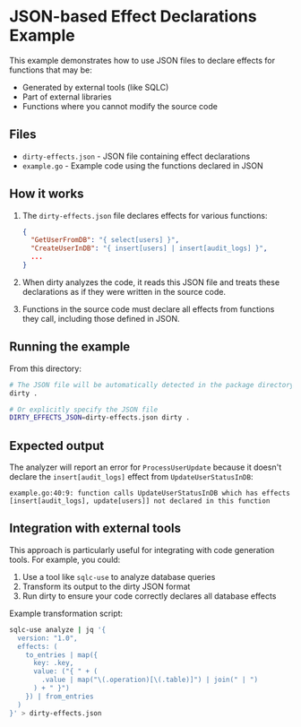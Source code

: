 # JSON-based Effect Declarations Example

This example demonstrates how to use JSON files to declare effects for functions that may be:
- Generated by external tools (like SQLC)
- Part of external libraries
- Functions where you cannot modify the source code

## Files

- `dirty-effects.json` - JSON file containing effect declarations
- `example.go` - Example code using the functions declared in JSON

## How it works

1. The `dirty-effects.json` file declares effects for various functions:
   ```json
   {
     "GetUserFromDB": "{ select[users] }",
     "CreateUserInDB": "{ insert[users] | insert[audit_logs] }",
     ...
   }
   ```

2. When dirty analyzes the code, it reads this JSON file and treats these declarations as if they were written in the source code.

3. Functions in the source code must declare all effects from functions they call, including those defined in JSON.

## Running the example

From this directory:

```bash
# The JSON file will be automatically detected in the package directory
dirty .

# Or explicitly specify the JSON file
DIRTY_EFFECTS_JSON=dirty-effects.json dirty .
```

## Expected output

The analyzer will report an error for `ProcessUserUpdate` because it doesn't declare the `insert[audit_logs]` effect from `UpdateUserStatusInDB`:

```
example.go:40:9: function calls UpdateUserStatusInDB which has effects [insert[audit_logs], update[users]] not declared in this function
```

## Integration with external tools

This approach is particularly useful for integrating with code generation tools. For example, you could:

1. Use a tool like `sqlc-use` to analyze database queries
2. Transform its output to the dirty JSON format
3. Run dirty to ensure your code correctly declares all database effects

Example transformation script:
```bash
sqlc-use analyze | jq '{
  version: "1.0",
  effects: (
    to_entries | map({
      key: .key,
      value: ("{ " + (
        .value | map("\(.operation)[\(.table)]") | join(" | ")
      ) + " }")
    }) | from_entries
  )
}' > dirty-effects.json
```
